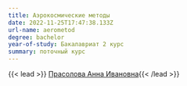 ```yaml
---
title: Аэрокосмические методы
date: 2022-11-25T17:47:38.133Z
url-name: aerometod
degree: bachelor
year-of-study: Бакалавриат 2 курс
summary: поточный курс
---
```

{{< lead >}} [Прасолова Анна Ивановна](../../../about/staff/prasolova){{< /lead >}}